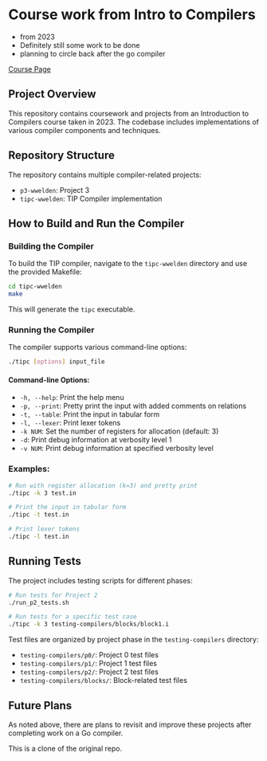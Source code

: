 # Course work from Intro to Compilers

* from 2023
* Definitely still some work to be done
* planning to circle back after the go compiler

[Course Page](https://sites.google.com/trinity.edu/csci3334-fl23/home?authuser=0)

## Project Overview
This repository contains coursework and projects from an Introduction to Compilers course taken in 2023. The codebase includes implementations of various compiler components and techniques.

## Repository Structure
The repository contains multiple compiler-related projects:
- `p3-wwelden`: Project 3
- `tipc-wwelden`: TIP Compiler implementation

## How to Build and Run the Compiler

### Building the Compiler
To build the TIP compiler, navigate to the `tipc-wwelden` directory and use the provided Makefile:

```bash
cd tipc-wwelden
make
```

This will generate the `tipc` executable.

### Running the Compiler
The compiler supports various command-line options:

```bash
./tipc [options] input_file
```

#### Command-line Options:
- `-h, --help`: Print the help menu
- `-p, --print`: Pretty print the input with added comments on relations
- `-t, --table`: Print the input in tabular form
- `-l, --lexer`: Print lexer tokens
- `-k NUM`: Set the number of registers for allocation (default: 3)
- `-d`: Print debug information at verbosity level 1
- `-v NUM`: Print debug information at specified verbosity level

### Examples:
```bash
# Run with register allocation (k=3) and pretty print
./tipc -k 3 test.in

# Print the input in tabular form
./tipc -t test.in

# Print lexer tokens
./tipc -l test.in
```

## Running Tests

The project includes testing scripts for different phases:

```bash
# Run tests for Project 2
./run_p2_tests.sh

# Run tests for a specific test case
./tipc -k 3 testing-compilers/blocks/block1.i
```

Test files are organized by project phase in the `testing-compilers` directory:
- `testing-compilers/p0/`: Project 0 test files
- `testing-compilers/p1/`: Project 1 test files
- `testing-compilers/p2/`: Project 2 test files
- `testing-compilers/blocks/`: Block-related test files

## Future Plans
As noted above, there are plans to revisit and improve these projects after completing work on a Go compiler.

This is a clone of the original repo.
